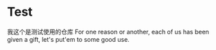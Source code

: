 # Test
我这个是测试使用的仓库
For one reason or another, each of us has been given a gift, let's put'em to some good use.
